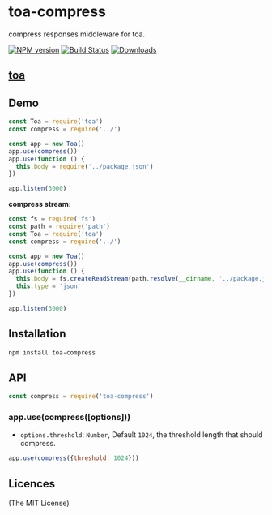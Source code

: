 # toa-compress

compress responses middleware for toa.

[![NPM version][npm-image]][npm-url]
[![Build Status][travis-image]][travis-url]
[![Downloads][downloads-image]][downloads-url]

## [toa](https://github.com/toajs/toa)

## Demo

```js
const Toa = require('toa')
const compress = require('../')

const app = new Toa()
app.use(compress())
app.use(function () {
  this.body = require('../package.json')
})

app.listen(3000)
```

**compress stream:**

```js
const fs = require('fs')
const path = require('path')
const Toa = require('toa')
const compress = require('../')

const app = new Toa()
app.use(compress())
app.use(function () {
  this.body = fs.createReadStream(path.resolve(__dirname, '../package.json'))
  this.type = 'json'
})

app.listen(3000)
```

## Installation

```bash
npm install toa-compress
```

## API

```js
const compress = require('toa-compress')
```

### app.use(compress([options]))

- `options.threshold`: `Number`, Default `1024`, the threshold length that should compress.

```js
app.use(compress({threshold: 1024}))
```

## Licences

(The MIT License)

[npm-url]: https://npmjs.org/package/toa-compress
[npm-image]: http://img.shields.io/npm/v/toa-compress.svg

[travis-url]: https://travis-ci.org/toajs/toa-compress
[travis-image]: http://img.shields.io/travis/toajs/toa-compress.svg

[downloads-url]: https://npmjs.org/package/toa-compress
[downloads-image]: http://img.shields.io/npm/dm/toa-compress.svg?style=flat-square
